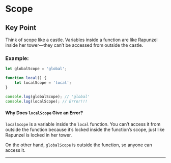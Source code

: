 # Scope

## Key Point
Think of scope like a castle. Variables inside a function are like Rapunzel inside her tower—they can’t be accessed from outside the castle.

### Example:

```javascript
let globalScope = 'global';

function local() {
    let localScope = 'local';
}

console.log(globalScope); // 'global'
console.log(localScope); // Error!!!
```

#### Why Does `localScope` Give an Error?
`localScope` is a variable inside the `local` function. You can’t access it from outside the function because it’s locked inside the function’s scope, just like Rapunzel is locked in her tower.

On the other hand, `globalScope` is outside the function, so anyone can access it.

---
